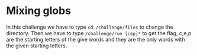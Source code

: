 # Mixing globs

In this challenge we have to type `cd /challenge/files` to change the directory.
Then we have to type `/challenge/run [cep]*` to get the flag, c,e,p are the starting letters of the give words and they are the only words with the given starting letters.
